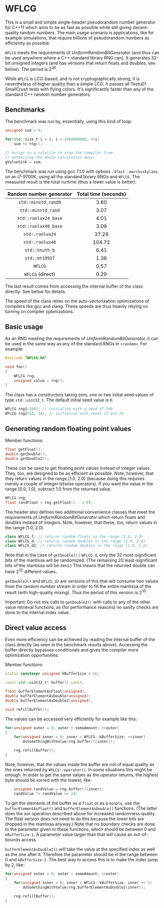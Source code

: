 # WFLCG

This is a small and simple single-header pseudorandom number generator for C++11 which
aims to be as fast as possible while still giving decent-quality random numbers. The
main usage scenario is applications, like for example simulations, that require billions
of pseudorandom numbers as efficiently as possible.

`WFLCG` meets the requirements of _UniformRandomBitGenerator_ (and thus can be used anywhere
where a C++ standard library RNG can). It generates 32-bit unsigned integers (and has
versions that return floats and doubles, see below). The period is 2<sup>36</sup>.

While `WFLCG` is LCG-based, and is not cryptographically strong, it is nevertheless of
higher quality than a simple LCG. It passes all Testu01 SmallCrush tests with flying
colors. It's significantly faster than any of the standard C++ random number generators.

## Benchmarks

The benchmark was run by, essentially, using this kind of loop:

```c++
unsigned sum = 0;

for(std::size_t i = 0; i < 1000000000; ++i)
    sum += rng();

// Assign to a volatile to stop the compiler from
// optimizing the whole calculation away:
gValueSink = sum;
```

The benchmark was run using gcc 7.1.0 with options `-Ofast -march=skylake` on an
i7-9700K, using all the standard library RNGs and `WFLCG`. The measured result is the total
runtime (thus a lower value is better):

| Random number generator | Total time (seconds) |
|:-----------------------:|:--------------------:|
| `std::minstd_rand0` | 3.60 |
| `std::minstd_rand` | 3.07 |
| `std::ranlux24_base` | 4.01 |
| `std::ranlux48_base` | 3.09 |
| `std::ranlux24` | 37.29 |
| `std::ranlux48` | 104.72 |
| `std::knuth_b` | 6.41 |
| `std::mt19937` | 1.36 |
| `WFLCG` | 0.57 |
| `WFLCG` (direct) | 0.29 |

The last result comes from accessing the internal buffer of the class directly.
See below for details.

The speed of the class relies on the auto-vectorization optimizations of compilers
like gcc and clang. These speeds are thus heavily relying on turning on compiler
optimizations.

## Basic usage

As an RNG meeting the requirements of _UniformRandomBitGenerator,_ it can be used in
the same way as any of the standard RNGs in `<random>`. For example:

```c++
#include "WFLCG.hh"

void foo()
{
    WFLCG rng;
    unsigned value = rng();
}
```

The class has a constructors taking zero, one or two initial seed values of type
`std::uint32_t`. The default initial seed value is `0`.

```c++
WFLCG rng1(100); // initialize with a seed of 100
WFLCG rng2(12, 34); // initialize with seeds 12 and 34
```

## Generating random floating point values

Member functions:

```c++
float getFloat();
double getDouble();
double getDouble2();
```

These can be used to get floating point values instead of integer values. They, too, are
designed to be as efficient as possible. Note, however, that they return values in the
range [1.0, 2.0) (because doing this requires merely a couple of integer bitwise operators).
If you want the value in the range [0.0, 1.0), subtract 1.0 from the returned value.

```c++
WFLCG rng;
float randFloat = rng.getFloat() - 1.0f;
```

The header also defines two additional convenience classes that meet the requirements of
_UniformRandomBitGenerator_ which return floats and doubles instead of integers. Note, however,
that these, too, return values in the range [1.0, 2.0).

```c++
class WFLCG_f; // returns random floats in the range [1.0, 2.0)
class WFLCG_d; // returns random doubles in the range [1.0, 2.0)
class WFLCG_d2; // returns random doubles in the range [1.0, 2.0)
```

Note that in the case of `getDouble()` / `WFLCG_d`, only the 32 most-significant bits of
the mantissa will be randomized. (The remaining 20 least-significant bits of the mantissa
will be zero.) This means that the returned double can have 2<sup>32</sup> different values.

`getDouble2()` and `WFLCG_d2` are versions of this that will consume two values from the
random number stream in order to fill the entire mantissa of the result (with high-quality
mixing). Thus the period of this version is 2<sup>35</sup>.

Important: Do not mix calls to `getDouble2()` with calls to any of the other value retrieval
functions, as (for performance reasons) no sanity checks are done to the internal index value.

## Direct value access

Even more efficiency can be achieved by reading the internal buffer of the class directly
(as seen in the benchmark results above). Accessing the buffer directly bypasses conditionals
and gives the compiler more optimization opportunities.

Member functions:

```c++
static constexpr unsigned kBufferSize = 16;

const std::uint32_t* buffer() const;

float bufferElementAsFloat(unsigned);
double bufferElementAsDouble(unsigned);
double bufferElementAsDouble2(unsigned);

void refillBuffer();
```

The values can be accessed very efficiently for example like this:

```c++
for(unsigned outer = 0; outer < someAmount; ++outer)
{
    for(unsigned inner = 0; inner < WFLCG::kBufferSize; ++inner)
        doSomethingWithValue(rng.buffer()[inner]);

    rng.refillBuffer();
}
```

Note, however, that the values inside the buffer are not of equal quality as the ones
returned by `WFLCG::operator()`. In some situations this might be enough. In order to
get the same values as the operator returns, the highest byte should be xorred with the
lowest, like:

```c++
    unsigned randValue = rng.buffer()[inner];
    randValue ^= randValue >> 24;
```

To get the elements of the buffer as a `float` or as a `double`, use the `bufferElementAsFloat()`
and `bufferElementAsDouble()` functions. (The latter does the xor operation described above for
increased randomness quality. The float version does not need to do this because the lower bits
are dropped in the mantissa anyway.) Note that no boundary checks are done to the parameter
given to these functions, which should be between 0 and `kBufferSize-1`. A parameter value
larger than that will cause an out-of-bounds access.

`bufferElementAsDouble2()` will take the value at the specified index as well as the one after
it. Therefore the parameter should be in the range between 0 and `kBufferSize-2`. The best
way to access this is to make the index jump by 2, like:

```c++
for(unsigned outer = 0; outer < someAmount; ++outer)
{
    for(unsigned inner = 0; inner < WFLCG::kBufferSize; inner += 2)
        doSomethingWithValue(rng.bufferElementAsDouble2(inner));

    rng.refillBuffer();
}
```
